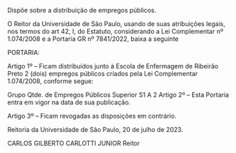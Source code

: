 Dispõe sobre a distribuição de empregos públicos.

O Reitor da Universidade de São Paulo, usando de suas atribuições legais, nos termos do art 42, I, do Estatuto, considerando a Lei Complementar nº 1.074/2008 e a Portaria GR nº 7841/2022, baixa a seguinte

PORTARIA:

Artigo 1º – Ficam distribuídos junto à Escola de Enfermagem de Ribeirão Preto 2 (dois) empregos públicos criados pela Lei Complementar 1.074/2008, conforme segue:

Grupo	Qtde. de Empregos Públicos
Superior S1 A	2
Artigo 2º – Esta Portaria entra em vigor na data de sua publicação.

Artigo 3º – Ficam revogadas as disposições em contrário.

Reitoria da Universidade de São Paulo, 20 de julho de 2023.

CARLOS GILBERTO CARLOTTI JUNIOR
Reitor